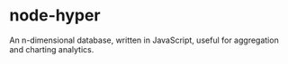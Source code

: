 node-hyper
==========

An n-dimensional database, written in JavaScript, useful for aggregation and charting analytics.